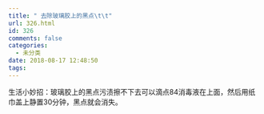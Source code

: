 ```yaml
---
title: " 去除玻璃胶上的黑点\t\t"
url: 326.html
id: 326
comments: false
categories:
  - 未分类
date: 2018-08-17 12:48:50
tags:
---
```


生活小妙招：玻璃胶上的黑点污渍擦不下去可以滴点84消毒液在上面，然后用纸巾盖上静置30分钟，黑点就会消失。